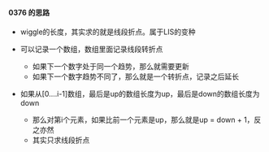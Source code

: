 #### 0376 的思路

- wiggle的长度，其实求的就是线段折点。属于LIS的变种
- 可以记录一个数组，数组里面记录线段转折点
  - 如果下一个数字处于同一个趋势，那么就需要更新
  - 如果下一个数字趋势不同了，那么就是一个转折点，记录之后延长

- 如果从\[0....i-1]数组，最后是up的数组长度为up，最后是down的数组长度为down
  - 那么对第i个元素，如果比前一个元素是up，那么就是up = down + 1，反之亦然
  - 其实只求线段折点
